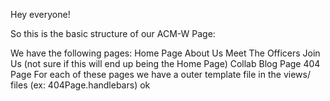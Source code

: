Hey everyone!

So this is the basic structure of our ACM-W Page:

We have the following pages:
    Home Page
    About Us
    Meet The Officers
    Join Us      (not sure if this will end up being the Home Page)
    Collab
    Blog Page
    404 Page
For each of these pages we have a outer template file in the views/ files (ex: 404Page.handlebars) ok

